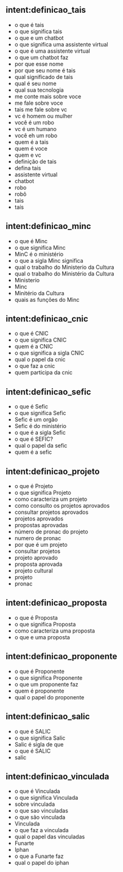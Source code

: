 <!-- Definições -->
## intent:definicao_tais
- o que é tais
- o que significa tais
- o que e um chatbot
- o que significa uma assistente virtual
- o que é uma assistente virtual
- o que um chatbot faz
- por que esse nome
- por que seu nome é tais
- qual significado de tais
- qual é seu nome
- qual sua tecnologia
- me conte mais sobre voce
- me fale sobre voce
- tais me fale sobre vc
- vc é homem ou mulher
- você é um robo
- vc é um humano
- você eh um robo
- quem é a tais
- quem é voce
- quem e vc
- definição de tais
- defina tais
- assistente virtual
- chatbot
- robo
- robô
- tais
- taís

## intent:definicao_minc
- o que é Minc
- o que significa Minc
- MinC é o ministério
- o que a sigla Minc significa
- qual o trabalho do Ministerio da Cultura 
- qual o trabalho do Ministério da Cultura 
- Ministerio
- Minc
- Minitério da Cultura
- quais as funções do Minc

## intent:definicao_cnic
- o que é CNIC
- o que significa CNIC
- quem é a CNIC
- o que significa a sigla CNIC
- qual o papel da cnic
- o que faz a cnic
- quem participa da cnic

## intent:definicao_sefic
- o que é Sefic
- o que significa Sefic
- Sefic é um orgão
- Sefic é do ministério
- o que é a sigla Sefic
- o que é SEFIC?
- qual o papel da sefic
- quem é a sefic

## intent:definicao_projeto
- o que é Projeto
- o que significa Projeto
- como caracteriza um projeto
- como consulto os projetos aprovados
- consultar projetos aprovados
- projetos aprovados
- propostas aprovadas
- número de pronac do projeto
- numero de pronac
- por que é um projeto
- consultar projetos
- projeto aprovado
- proposta aprovada
- projeto cultural
- projeto
- pronac

## intent:definicao_proposta
- o que é Proposta
- o que significa Proposta
- como caracteriza uma proposta
- o que e uma proposta

## intent:definicao_proponente
- o que é Proponente
- o que significa Proponente
- o que um proponente faz
- quem é proponente
- qual o papel do proponente


## intent:definicao_salic
- o que é SALIC
- o que significa Salic
- Salic é sigla de que
- o que é SALIC
- salic

## intent:definicao_vinculada
- o que é Vinculada
- o que significa Vinculada
- sobre vinculada
- o que sao vinculadas
- o que são vinculada
- Vinculada
- o que faz a vinculada
- qual o papel das vinculadas
- Funarte
- Iphan
- o que a Funarte faz
- qual o papel do iphan